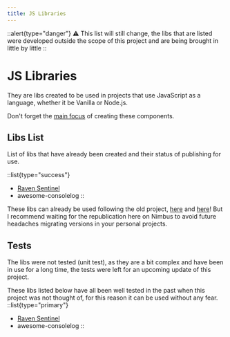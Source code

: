 ```yaml
---
title: JS Libraries
---
```

::alert{type="danger"}
⚠️ This list will still change, the libs that are listed were developed outside the scope of this project and are being brought in little by little
::

# JS Libraries

They are libs created to be used in projects that use JavaScript as a language, whether it be Vanilla or Node.js.

Don't forget the [main focus](/nimbus#main-focus) of creating these components.

## Libs List

List of libs that have already been created and their status of publishing for use.

::list{type="success"}
- <a href="https://www.npmjs.com/package/@vlalg-nimbus/raven-sentinel" target="_blank">Raven Sentinel</a>
- awesome-consolelog
::

These libs can already be used following the old project, [here](https://github.com/VemLavarALoucaGamers/vlalg-components-libs/tree/main) and [here](https://www.npmjs.com/package/@vemlavaraloucagamers/awesome-consolelog)! But I recommend waiting for the republication here on Nimbus to avoid future headaches migrating versions in your personal projects.

## Tests

The libs were not tested (unit test), as they are a bit complex and have been in use for a long time, the tests were left for an upcoming update of this project.

These libs listed below have all been well tested in the past when this project was not thought of, for this reason it can be used without any fear.
::list{type="primary"}
- <a href="https://www.npmjs.com/package/@vlalg-nimbus/raven-sentinel" target="_blank">Raven Sentinel</a>
- awesome-consolelog
::
